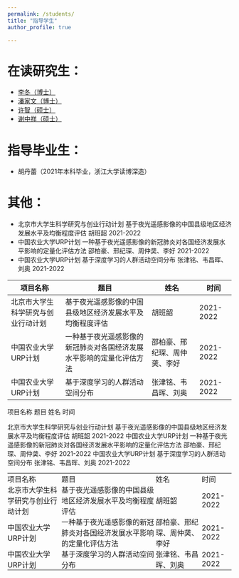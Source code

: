 ```yaml
---
permalink: /students/
title: "指导学生"
author_profile: true

---
```



在读研究生：
======
* [李冬（博士）](http://lidong.academic.site)
* [潘家文（博士）](https://pjw2146087.github.io/homepage/)
* [许智（硕士）](https://xuzhi0413.github.io/)
* [谢中祥（硕士）](https://zxxie-air.github.io/Page)

指导毕业生：
======
* 胡丹蕾（2021年本科毕业，浙江大学读博深造）

其他：
======
* 北京市大学生科学研究与创业行动计划 基于夜光遥感影像的中国县级地区经济发展水平及均衡程度评估 胡班韶 2021-2022
* 中国农业大学URP计划 一种基于夜光遥感影像的新冠肺炎对各国经济发展水平影响的定量化评估方法 邵柏豪、邢纪琛、周仲䶮、李好 2021-2022
* 中国农业大学URP计划 基于深度学习的人群活动空间分布  张津铭、韦昌晖、刘奥 2021-2022

|  项目名称   | 题目  |  姓名   | 时间  |
|  ----  | ----  | ----  | ----  |
| 北京市大学生科学研究与创业行动计划  | 基于夜光遥感影像的中国县级地区经济发展水平及均衡程度评估 | 胡班韶 | 2021-2022 |
| 中国农业大学URP计划  | 一种基于夜光遥感影像的新冠肺炎对各国经济发展水平影响的定量化评估方法 | 邵柏豪、邢纪琛、周仲䶮、李好 | 2021-2022 |
| 中国农业大学URP计划  | 基于深度学习的人群活动空间分布 | 张津铭、韦昌晖、刘奥 | 2021-2022 |


项目名称                            题目                                                                姓名                           时间  

北京市大学生科学研究与创业行动计划  基于夜光遥感影像的中国县级地区经济发展水平及均衡程度评估              胡班韶                         2021-2022 
中国农业大学URP计划                 一种基于夜光遥感影像的新冠肺炎对各国经济发展水平影响的定量化评估方法  邵柏豪、邢纪琛、周仲䶮、李好    2021-2022 
中国农业大学URP计划                 基于深度学习的人群活动空间分布                                       张津铭、韦昌晖、刘奥           2021-2022 




<table style="margin:0;padding:0;border:0;">
        <tr style="margin:0;padding:0;border:0;">
          <td style="margin:0;padding:0;border:0;">项目名称</td>
          <td style="margin:0;padding:0;border:0;">题目</td>
          <td style="margin:0;padding:0;border:0;">姓名</td>
          <td style="margin:0;padding:0;border:0;">时间</td>
        </tr>
        <tr style="margin:0;padding:0;border:0;">
          <td style="margin:0;padding:0;border:0;">北京市大学生科学研究与创业行动计划</td>
          <td style="margin:0;padding:0;border:0;">基于夜光遥感影像的中国县级地区经济发展水平及均衡程度评估</td>
          <td style="margin:0;padding:0;border:0;">胡班韶</td>
          <td style="margin:0;padding:0;border:0;">2021-2022</td>
        </tr>
        <tr style="margin:0;padding:0;border:0;">
          <td style="margin:0;padding:0;border:0;">中国农业大学URP计划</td>
          <td style="margin:0;padding:0;border:0;">一种基于夜光遥感影像的新冠肺炎对各国经济发展水平影响的定量化评估方法</td>
          <td style="margin:0;padding:0;border:0;">邵柏豪、邢纪琛、周仲䶮、李好</td>
          <td style="margin:0;padding:0;border:0;">2021-2022</td>
        </tr>
        <tr style="margin:0;padding:0;border:0;">
          <td style="margin:0;padding:0;border:0;">中国农业大学URP计划</td>
          <td style="margin:0;padding:0;border:0;">基于深度学习的人群活动空间分布</td>
          <td style="margin:0;padding:0;border:0;">张津铭、韦昌晖、刘奥</td>
          <td style="margin:0;padding:0;border:0;">2021-2022</td>
        </tr>
</table>


        

